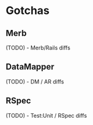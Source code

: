 # Gotchas

## Merb
(TODO) - Merb/Rails diffs

## DataMapper
(TODO) - DM / AR diffs

## RSpec

(TODO) - Test:Unit / RSpec diffs